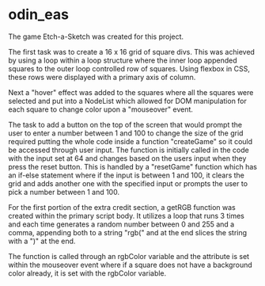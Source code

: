 # odin_eas

The game Etch-a-Sketch was created for this project. 

The first task was to create a 16 x 16 grid of square divs. This was achieved by using a loop within a loop structure where the inner loop appended squares to the outer loop controlled row of squares. Using flexbox in CSS, these rows were displayed with a primary axis of column. 

Next a "hover" effect was added to the squares where all the squares were selected and put into a NodeList which allowed for DOM manipulation for each square to change color upon a "mouseover" event. 

The task to add a button on the top of the screen that would prompt the user to enter a number between 1 and 100 to change the size of the grid required putting the whole code inside a function "createGame" so it could be accessed through user input. The function is initially called in the code with the input set at 64 and changes based on the users input when they press the reset button. This is handled by a "resetGame" function which has an if-else statement where if the input is between 1 and 100, it clears the grid and adds another one with the specified input or prompts the user to pick a number between 1 and 100. 

For the first portion of the extra credit section, a getRGB function was created within the primary script body. It utilizes a loop that runs 3 times and each time generates a random number between 0 and 255 and a comma, appending both to a string "rgb(" and at the end slices the string with a ")" at the end. 

The function is called through an rgbColor variable and the attribute is set within the mouseover event where if a square does not have a background color already, it is set with the rgbColor variable. 
